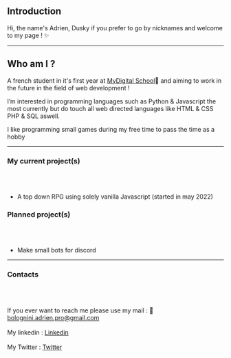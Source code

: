 


## Introduction 


Hi, the name's Adrien, Dusky if you prefer to go by nicknames and welcome to my page ! ✨


-----------------------------------------------------------------------------------------------------------------------------------------------------------------------------------

## Who am I ?


A french student in it's first year at [MyDigital School](https://www.mydigitalschool.com/)🧠 and aiming to work in the future in the field of web development !

I’m interested in programming languages such as Python & Javascript the most currently but do touch all web directed languages like HTML & CSS PHP & SQL aswell.

I like programming small games during my free time to pass the time as a hobby

-----------------------------------------------------------------------------------------------------------------------------------------------------------------------------------

### My current project(s)
<br>
<br>

- A top down RPG using solely vanilla Javascript (started in may 2022)


### Planned project(s)
<br>
<br>

- Make small bots for discord

-----------------------------------------------------------------------------------------------------------------------------------------------------------------------------------

### Contacts
<br>
<br>

If you ever want to reach me please use my mail : 
📩 bolognini.adrien.pro@gmail.com
<br>
<br>
My linkedin : [Linkedin](https://www.linkedin.com/in/adrien-bolognini-765bba220/)
<br>
<br>
My Twitter : [Twitter](https://twitter.com/AdrienBolognini)
